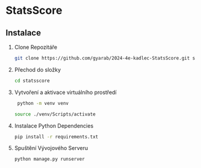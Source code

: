 # StatsScore

## Instalace
1. Clone Repozitáře

    ```bash
    git clone https://github.com/gyarab/2024-4e-kadlec-StatsScore.git statsscore
    ```

2. Přechod do složky

    ```bash
    cd statsscore
    ```

3. Vytvoření a aktivace virtuálního prostředí
   
   ```bash
    python -m venv venv
    ```
   
    ```bash
    source ./venv/Scripts/activate
    ```
   
4. Instalace Python Dependencies

     ```bash
     pip install -r requirements.txt
     ```
   
5. Spuštění Vývojového Serveru

    ```bash
    python manage.py runserver
